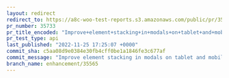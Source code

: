 ```yaml
---
layout: redirect
redirect_to: https://a8c-woo-test-reports.s3.amazonaws.com/public/pr/35733/api/index.html
pr_number: 35733
pr_title_encoded: "Improve+element+stacking+in+modals+on+tablet+and+mobile"
pr_test_type: api
last_published: "2022-11-25 17:25:07 +0000"
commit_sha: c5aa08d9e0384e30fb4cff0be1a1846fe3c677af
commit_message: "Improve element stacking in modals on tablet and mobile"
branch_name: enhancement/35565
---
```

